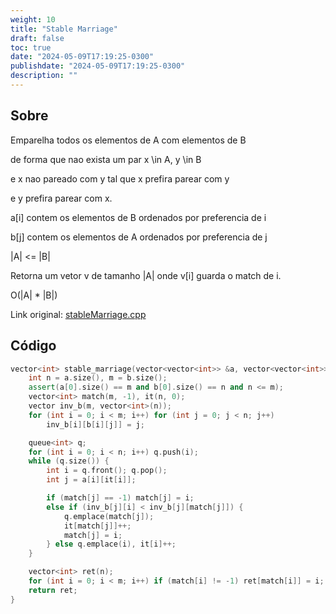 ```yaml
---
weight: 10
title: "Stable Marriage"
draft: false
toc: true
date: "2024-05-09T17:19:25-0300"
publishdate: "2024-05-09T17:19:25-0300"
description: ""
---
```


## Sobre
 Emparelha todos os elementos de A com elementos de B 

 de forma que nao exista um par x \in A, y \in B 

 e x nao pareado com y tal que x prefira parear com y

 e y prefira parear com x.

 

 a[i] contem os elementos de B ordenados por preferencia de i

 b[j] contem os elementos de A ordenados por preferencia de j

 |A| <= |B|



 Retorna um vetor v de tamanho |A| onde v[i] guarda o match de i.



 O(|A| * |B|)



Link original: [stableMarriage.cpp](https://github.com/brunomaletta/Biblioteca/tree/master/Codigo/Grafos/stableMarriage.cpp)

## Código
```cpp
vector<int> stable_marriage(vector<vector<int>> &a, vector<vector<int>> &b) {
	int n = a.size(), m = b.size();
	assert(a[0].size() == m and b[0].size() == n and n <= m);
	vector<int> match(m, -1), it(n, 0);
	vector inv_b(m, vector<int>(n));
	for (int i = 0; i < m; i++) for (int j = 0; j < n; j++)
		inv_b[i][b[i][j]] = j;

	queue<int> q;
	for (int i = 0; i < n; i++) q.push(i);
	while (q.size()) {
		int i = q.front(); q.pop();
		int j = a[i][it[i]];

		if (match[j] == -1) match[j] = i;
		else if (inv_b[j][i] < inv_b[j][match[j]]) {
			q.emplace(match[j]);
			it[match[j]]++;
			match[j] = i;
		} else q.emplace(i), it[i]++;
	}

	vector<int> ret(n);
	for (int i = 0; i < m; i++) if (match[i] != -1) ret[match[i]] = i;
	return ret;
}
```
